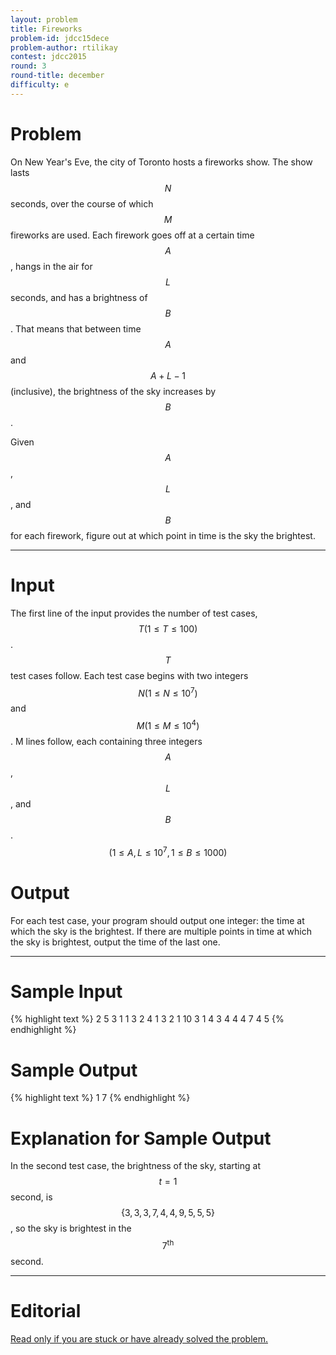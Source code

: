 ```yaml
---
layout: problem
title: Fireworks
problem-id: jdcc15dece
problem-author: rtilikay
contest: jdcc2015
round: 3
round-title: december
difficulty: e
---
```


# Problem
On New Year's Eve, the city of Toronto hosts a fireworks show. The show lasts $$N$$ seconds, over the course of which $$M$$ fireworks are used. Each firework goes off at a certain time $$A$$, hangs in the air for $$L$$ seconds, and has a brightness of $$B$$. That means that between time $$A$$ and $$A + L - 1$$ (inclusive), the brightness of the sky increases by $$B$$.

Given $$A$$, $$L$$, and $$B$$ for each firework, figure out at which point in time is the sky the brightest.

---

# Input
The first line of the input provides the number of test cases, $$T (1 \leq T \leq 100)$$. $$T$$ test cases follow. Each test case begins with two integers $$N (1 \leq N \leq 10^7)$$ and $$M (1 \leq M \leq 10^4)$$. M lines follow, each containing three integers $$A$$, $$L$$, and $$B$$. $$(1 \leq A, L \leq 10^7, 1 \leq B \leq 1000)$$

# Output
For each test case, your program should output one integer: the time at which the sky is the brightest. If there are multiple points in time at which the sky is brightest, output the time of the last one.

---

# Sample Input
{% highlight text %}
2
5 3
1 1 3
2 4 1
3 2 1
10 3
1 4 3
4 4 4
7 4 5
{% endhighlight %}


# Sample Output
{% highlight text %}
1
7
{% endhighlight %}

# Explanation for Sample Output
In the second test case, the brightness of the sky, starting at $$t=1$$ second, is $$\{3, 3, 3, 7, 4, 4, 9, 5, 5, 5\}$$, so the sky is brightest in the $$7^\text{th}$$ second.

---

# Editorial
[Read only if you are stuck or have already solved the problem.](/cpt-editorials/jdcc/2015/december/e)
